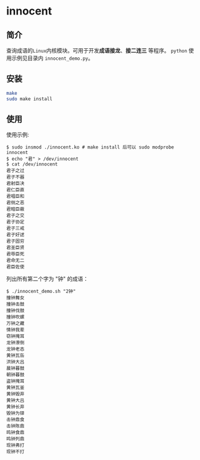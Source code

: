 # innocent

## 简介

查询成语的`Linux`内核模块。可用于开发**成语接龙**、**接二连三** 等程序。
`python` 使用示例见目录内 `innocent_demo.py`。

## 安装

```bash
make
sudo make install
```

## 使用

使用示例:

```console
$ sudo insmod ./innocent.ko # make install 后可以 sudo modprobe innocent
$ echo "君" > /dev/innocent
$ cat /dev/innocent
君子之过
君子不器
君射臣决
君仁臣直
君唱臣和
君侧之恶
君暗臣蔽
君子之交
君子协定
君子三戒
君子好逑
君子固穷
君圣臣贤
君辱臣死
君命无二
君臣佐使
```

列出所有第二个字为 "钟" 的成语：

```console
$ ./innocent_demo.sh "2钟"
撞钟舞女
撞钟击鼓
撞钟伐鼓
撞钟吹螺
万钟之藏
情钟我辈
窃钟掩耳
龙钟潦倒
龙钟老态
黄钟瓦缶
洪钟大吕
晨钟暮鼓
朝钟暮鼓
盗钟掩耳
黄钟瓦釜
黄钟毁弃
黄钟大吕
黄钟长弃
毁钟为铎
击钟鼎食
击钟陈鼎
鸣钟食鼎
鸣钟列鼎
现钟弗打
现钟不打
```

